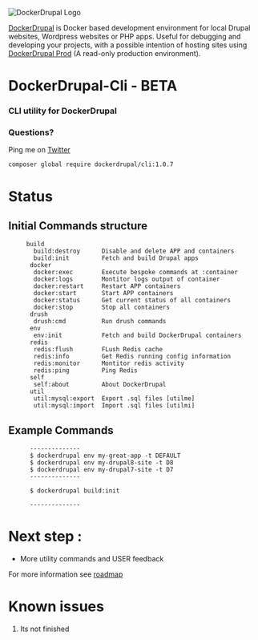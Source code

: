 ![DockerDrupal Logo](https://raw.githubusercontent.com/4alldigital/DockerDrupal/master/docs/images/dd-logo.png)

[DockerDrupal](https://www.4alldigital.io/docker-drupal) is Docker based development environment for local Drupal websites, Wordpress websites or PHP apps. Useful for debugging and developing your projects, with a possible intention of hosting sites using [DockerDrupal Prod](https://github.com/4alldigital/drupalprod-docker) (A read-only production environment).

# DockerDrupal-Cli - BETA
### CLI utility for DockerDrupal

### Questions?
  Ping me on [Twitter](http://twitter.com/@4alldigital)

```composer global require dockerdrupal/cli:1.0.7```

# Status
## Initial Commands structure
```
     build
       build:destroy      Disable and delete APP and containers
       build:init         Fetch and build Drupal apps
      docker
       docker:exec        Execute bespoke commands at :container
       docker:logs        Montitor logs output of container
       docker:restart     Restart APP containers
       docker:start       Start APP containers
       docker:status      Get current status of all containers
       docker:stop        Stop all containers
      drush
       drush:cmd          Run drush commands
      env
       env:init           Fetch and build DockerDrupal containers
      redis
       redis:flush        FLush Redis cache
       redis:info         Get Redis running config information
       redis:monitor      Montitor redis activity
       redis:ping         Ping Redis
      self
       self:about         About DockerDrupal
      util
       util:mysql:export  Export .sql files [utilme]
       util:mysql:import  Import .sql files [utilmi]
```

## Example Commands
```
      --------------
      $ dockerdrupal env my-great-app -t DEFAULT
      $ dockerdrupal env my-drupal8-site -t D8
      $ dockerdrupal env my-drupal7-site -t D7
      --------------

      $ dockerdrupal build:init

      --------------

```

# Next step :

 - More utility commands and USER feedback

For more information see [roadmap](https://github.com/4AllDigital/DockerDrupalCli/blob/master/roadmap.md)

# Known issues

1. Its not finished
